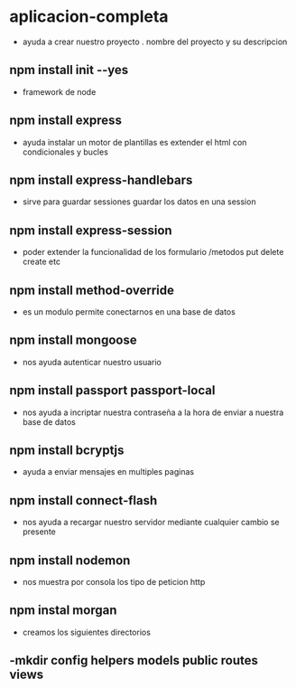 # aplicacion-completa

- ayuda a crear nuestro proyecto . nombre del proyecto y su descripcion
## npm install init --yes   
- framework de node
## npm install express      
- ayuda instalar un motor de plantillas es extender el html con condicionales y bucles
## npm install express-handlebars 
- sirve para guardar sessiones guardar los datos en una session
## npm install express-session     
- poder extender la funcionalidad de los formulario /metodos put delete create etc
## npm install method-override    
- es un modulo permite conectarnos en una base de datos	
## npm install mongoose           		
- nos ayuda autenticar nuestro usuario
## npm install passport passport-local 
- nos ayuda a incriptar nuestra contraseña a la hora de enviar a nuestra base de datos
## npm install bcryptjs             
- ayuda a enviar mensajes en multiples paginas
## npm install connect-flash       
- nos ayuda a recargar nuestro servidor mediante cualquier cambio se presente
## npm install nodemon             
-  nos muestra por consola los tipo de peticion http
## npm instal morgan                  

- creamos los siguientes directorios
## -mkdir config helpers models public routes views

